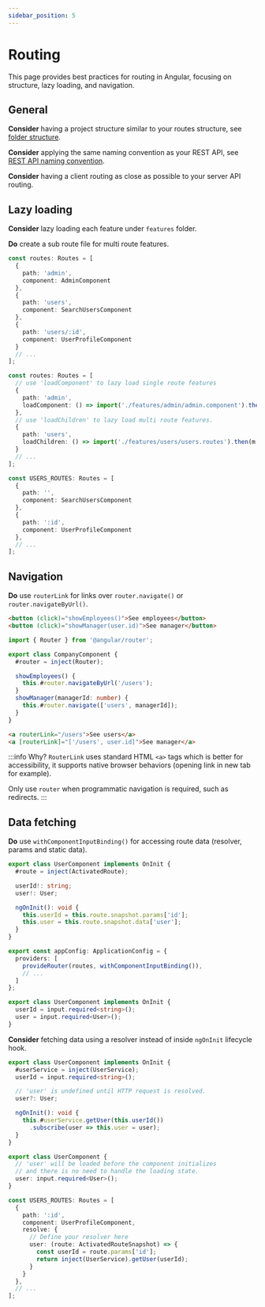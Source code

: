 ```yaml
---
sidebar_position: 5
---
```

# Routing

This page provides best practices for routing in Angular, focusing on structure, lazy loading, and navigation.

## General

**Consider** having a project structure similar to your routes structure, see [folder structure](./general/folder-structure.md#features-folder).

**Consider** applying the same naming convention as your REST API, see [REST API naming convention](./http/api-design.md#naming-convention).

**Consider** having a client routing as close as possible to your server API routing.

## Lazy loading

**Consider** lazy loading each feature under `features` folder.

**Do** create a sub route file for multi route features.

```ts title="❌ app.routes.ts"
const routes: Routes = [
  {
    path: 'admin',
    component: AdminComponent
  },
  {
    path: 'users',
    component: SearchUsersComponent
  },
  {
    path: 'users/:id',
    component: UserProfileComponent
  }
  // ...
];
```

```ts title="✅ app.routes.ts"
const routes: Routes = [
  // use 'loadComponent' to lazy load single route features
  {
    path: 'admin',
    loadComponent: () => import('./features/admin/admin.component').then(c => c.AdminComponent)
  },
  // use 'loadChildren' to lazy load multi route features.
  {
    path: 'users',
    loadChildren: () => import('./features/users/users.routes').then(m => m.USERS_ROUTES)
  }
  // ...
];
```

```ts title="✅ features/users/users.routes.ts"
const USERS_ROUTES: Routes = [
  {
    path: '',
    component: SearchUsersComponent
  },
  {
    path: ':id',
    component: UserProfileComponent
  },
  // ...
];
```

## Navigation

**Do** use `routerLink` for links over `router.navigate()` or `router.navigateByUrl()`.

```html title="❌ company.component.html"
<button (click)="showEmployees()">See employees</button>
<button (click)="showManager(user.id)">See manager</button>
```

```ts title="❌ company.component.ts"
import { Router } from '@angular/router';

export class CompanyComponent {
  #router = inject(Router);

  showEmployees() {
    this.#router.navigateByUrl('/users');
  }
  showManager(managerId: number) {
    this.#router.navigate(['users', managerId]);
  }
}
```

```html title="✅ company.component.html"
<a routerLink="/users">See users</a>
<a [routerLink]="['/users', user.id]">See manager</a>
```

:::info Why?
`RouterLink` uses standard HTML `<a>` tags which is better for accessibility, it supports native browser behaviors (opening link in new tab for example).

Only use `router` when programmatic navigation is required, such as redirects.
:::


## Data fetching

**Do** use `withComponentInputBinding()` for accessing route data (resolver, params and static data).

```ts title="❌ user.component.ts"
export class UserComponent implements OnInit {
  #route = inject(ActivatedRoute);

  userId!: string;
  user!: User;

  ngOnInit(): void {
    this.userId = this.route.snapshot.params['id'];
    this.user = this.route.snapshot.data['user'];
  }
}
```

```ts title="✅ app.config.ts"
export const appConfig: ApplicationConfig = {
  providers: [
    provideRouter(routes, withComponentInputBinding()),
    // ...
  ]
};
```

```ts title="✅ user.component.ts"
export class UserComponent implements OnInit {
  userId = input.required<string>();
  user = input.required<User>();
}
```

**Consider** fetching data using a resolver instead of inside `ngOnInit` lifecycle hook.

```ts title="❌ user.component.ts"
export class UserComponent implements OnInit {
  #userService = inject(UserService);
  userId = input.required<string>();

  // 'user' is undefined until HTTP request is resolved.
  user?: User;

  ngOnInit(): void {
    this.#userService.getUser(this.userId())
      .subscribe(user => this.user = user);
  }
}
```

```ts title="✅ user.component.ts"
export class UserComponent {
  // 'user' will be loaded before the component initializes
  // and there is no need to handle the loading state.
  user: input.required<User>();
}
```

```ts title="✅ users.routes.ts"
const USERS_ROUTES: Routes = [
  {
    path: ':id',
    component: UserProfileComponent,
    resolve: {
      // Define your resolver here
      user: (route: ActivatedRouteSnapshot) => {
        const userId = route.params['id'];
        return inject(UserService).getUser(userId);
      }
    }
  },
  // ...
];
```
